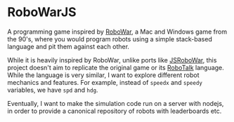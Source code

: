 # RoboWarJS #

A programming game inspired by [RoboWar][robowar], a Mac and Windows game from the 90's, where you would program robots using a simple stack-based language and pit them against each other.

While it is heavily inspired by RoboWar, unlike ports like [JSRoboWar][jsrobowar], this project doesn't aim to replicate the original game or its [RoboTalk][robowar-tutorial] language.  While the language is very similar, I want to explore different robot mechanics and features.  For example, instead of `speedx` and `speedy` variables, we have `spd` and `hdg`.

Eventually, I want to make the simulation code run on a server with nodejs, in order to provide a canonical repository of robots with leaderboards etc.

[robowar]: http://robowar.sourceforge.net/RoboWar5/index.html
[robowar-tutorial]: http://www.stanford.edu/~pch/robowar/tutorial/Tutorial.html
[jsrobowar]: https://github.com/statico/jsrobowar

